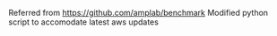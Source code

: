 Referred from https://github.com/amplab/benchmark
Modified python script to accomodate latest aws updates